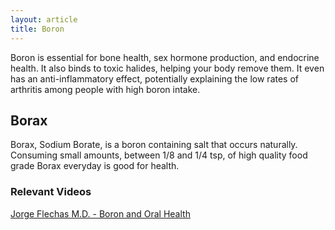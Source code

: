 ```yaml
---
layout: article
title: Boron
---
```


Boron is essential for bone health, sex hormone production, and endocrine health. It also binds to toxic halides, helping your body remove them. It even has an anti-inflammatory effect, potentially explaining the low rates of arthritis among people with high boron intake.

## Borax
Borax, Sodium Borate, is a boron containing salt that occurs naturally. Consuming small amounts, between 1/8 and 1/4 tsp, of high quality food grade Borax everyday is good for health.

### Relevant Videos
[Jorge Flechas M.D. - Boron and Oral Health](https://www.youtube.com/watch?v=TJp7SW1pY2I)